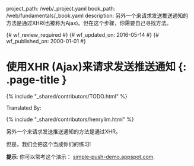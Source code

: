 project_path: /web/_project.yaml
book_path: /web/fundamentals/_book.yaml
description: 另外一个来请求发送推送通知的方法是通过XHR(也被称为Ajax)。但在这个步骤，你需要自己寻找方法。

{# wf_review_required #}
{# wf_updated_on: 2016-05-14 #}
{# wf_published_on: 2000-01-01 #}

# 使用XHR (Ajax)来请求发送推送通知 {: .page-title }

{% include "_shared/contributors/TODO.html" %}


Translated By: 

{% include "_shared/contributors/henrylim.html" %}




另外一个来请求发送推送通知的方法是通过XHR。

但是，我们会把这个当成你们的练习!

**提示**: 你可以常考这个演示：
[simple-push-demo.appspot.com](https://simple-push-demo.appspot.com).
